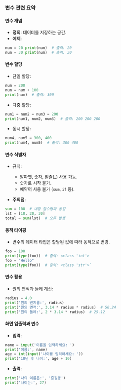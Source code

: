 ### **변수 관련 요약**
#### **변수 개념**
- **정의**: 데이터를 저장하는 공간.
- **예제**:
```python
num = 20 print(num)  # 출력: 20
num = 30 print(num)  # 출력: 30
```
    

#### **변수 할당**

- 단일 할당:
```python
num = 200 
num = num + 100 
print(num)  # 출력: 300
```
    
- 다중 할당:
```python
num1 = num2 = num3 = 200
print(num1, num2, num3)  # 출력: 200 200 200
```
    
- 동시 할당:
```python
num4, num5 = 300, 400
print(num4, num5)  # 출력: 300 400
```
    

#### **변수 식별자**

- 규칙:
    - 알파벳, 숫자, 밑줄(_) 사용 가능.
    - 숫자로 시작 불가.
    - 예약어 사용 불가 (`sum`, `if` 등).
    
- **주의점**:
```python
sum = 100  # 내장 함수명과 동일
lst = [10, 20, 30] 
total = sum(lst)  # 오류 발생
```

#### **동적 타이핑**

- 변수의 데이터 타입은 할당된 값에 따라 동적으로 변경.
```python
foo = 100 
print(type(foo))  # 출력: <class 'int'> 
foo = "Hello" 
print(type(foo))  # 출력: <class 'str'>`
```

#### **변수 활용**

- 원의 면적과 둘레 계산:
```python
radius = 4.0
print('원의 반지름:', radius)
print('원의 면적:', 3.14 * radius * radius)  # 50.24
print('원의 둘레:', 2 * 3.14 * radius)  # 25.12
```

#### **화면 입출력과 변수**

- **입력**:
```python
name = input('이름을 입력하세요: ')
print('이름:', name)
age = int(input('나이를 입력하세요: '))
print('10년 후 나이:', age + 10)
```

- **출력**:
```python
print('나의 이름은:', '홍길동')
print('나이는:', 27)
```